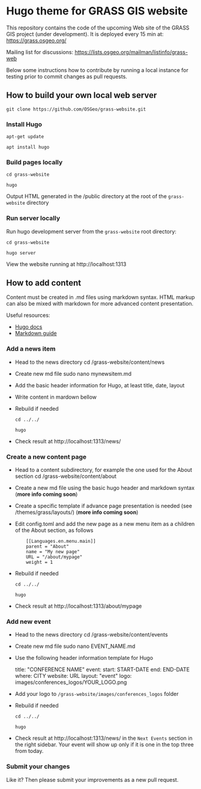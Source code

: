# Hugo theme for GRASS GIS website

This repository contains the code of the upcoming Web site of the GRASS GIS project (under development).
It is deployed every 15 min at: https://grass.osgeo.org/

Mailing list for discussions: https://lists.osgeo.org/mailman/listinfo/grass-web

Below some instructions how to contribute by running a local instance for testing
prior to commit changes as pull requests.

## How to build your own local web server

    git clone https://github.com/OSGeo/grass-website.git

### Install Hugo

    apt-get update

    apt install hugo

### Build pages locally

    cd grass-website

    hugo

Output HTML generated in the /public directory at the root of the `grass-website` directory

### Run server locally

Run hugo development server from the `grass-website` root directory:

    cd grass-website

    hugo server

View the website running at  http://localhost:1313


## How to add content

Content must be created in .md files using markdown syntax. HTML markup can also be mixed with markdown for more advanced content presentation.

Useful resources:
 * [Hugo docs](https://gohugo.io/documentation/)
 * [Markdown guide](https://www.markdownguide.org/basic-syntax/)

### Add a news item

* Head to the news directory
     cd /grass-website/content/news

* Create new md file
     sudo nano mynewsitem.md

* Add the basic header information for Hugo, at least title, date, layout

* Write content in mardown bellow

* Rebuild if needed

      cd ../../
     
      hugo

* Check result at http://localhost:1313/news/

### Create a new content page

* Head to a content subdirectory, for example the one used for the About section
     cd /grass-website/content/about

* Create a new md file using the basic hugo header and markdown syntax
 (**more info coming soon**)

* Create a specific template if advance page presentation is needed (see /themes/grass/layouts/)
(**more info coming soon**)

* Edit config.toml and add the new page as a new menu item as a children of the About section, as follows

          [[Languages.en.menu.main]]
          parent = "About"
          name = "My new page"
          URL = "/about/mypage"
          weight = 1

* Rebuild if needed

      cd ../../
     
      hugo

* Check result at http://localhost:1313/about/mypage

### Add new event

* Head to the news directory
     cd /grass-website/content/events

* Create new md file
     sudo nano EVENT_NAME.md

* Use the following header information template for Hugo

  title: "CONFERENCE NAME"
  event:
      start: START-DATE
      end: END-DATE
  where: CITY
  website: URL
  layout: "event"
  logo: images/conferences_logos/YOUR_LOGO.png


* Add your logo to `/grass-website/images/conferences_logos` folder

* Rebuild if needed

      cd ../../
     
      hugo

* Check result at http://localhost:1313/news/ in the `Next Events` section in the right sidebar.
  Your event will show up only if it is one in the top three from today.

### Submit your changes

Like it? Then please submit your improvements as a new pull request.

